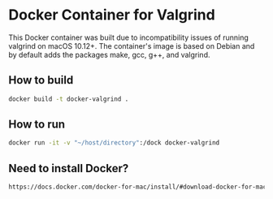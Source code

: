 # Docker Container for Valgrind

This Docker container was built due to incompatibility issues of running valgrind on macOS 10.12+.
The container's image is based on Debian and by default adds the packages make, gcc, g++, and valgrind.

How to build
------------
```bash
docker build -t docker-valgrind .
```


How to run
----------
```bash
docker run -it -v "~/host/directory":/dock docker-valgrind
```


Need to install Docker?
-----------------------
```bash
https://docs.docker.com/docker-for-mac/install/#download-docker-for-mac
```
